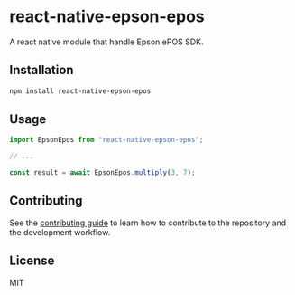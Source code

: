 # react-native-epson-epos

A react native module that handle Epson ePOS SDK.

## Installation

```sh
npm install react-native-epson-epos
```

## Usage

```js
import EpsonEpos from "react-native-epson-epos";

// ...

const result = await EpsonEpos.multiply(3, 7);
```

## Contributing

See the [contributing guide](CONTRIBUTING.md) to learn how to contribute to the repository and the development workflow.

## License

MIT
